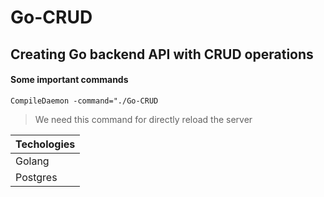 # Go-CRUD

## Creating Go backend API with CRUD operations

#### Some important commands 
```
CompileDaemon -command="./Go-CRUD
```
> We need this command for directly reload the server

| Techologies    
| -------- 
| Golang  
| Postgres  